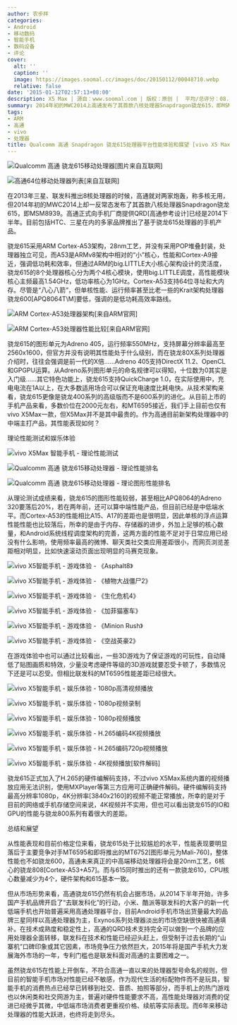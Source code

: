 ```yaml
---
author: 农步祥
categories:
- Android
- 移动数码
- 智能手机
- 数码设备
- 评论
cover:
  alt: ''
  caption: ''
  image: https://images.soomal.cc/images/doc/20150112/00048710.webp
  relative: false
date: '2015-01-12T02:57:13+08:00'
description: X5 Max | 源自：www.soomal.com | 版权：原创 |  平均/总评分：08.50/153
summary: 2014年初的MWC2014上高通发布了其首款八核处理器Snapdragon骁龙615，即MSM8939。高通正式向手机厂商提供QRD[高通参考设计]已经是2014下半年。目前包括HTC、三星在内的多家品牌推出了基于骁龙615处理器的手机产品。作为高通目前新架构处理器中的中端主打产品，其性能表现如何？
tags:
- ARM
- 高通
- vivo
- 处理器
title: Qualcomm 高通 Snapdragon 骁龙615处理器平台性能体验和展望 [vivo X5 Max]
---
```


![Qualcomm 高通 骁龙615移动处理器[图片来自互联网]](https://images.soomal.cc/images/doc/20150112/00048697_01.webp)



![高通64位移动处理器列表[来自互联网]](https://images.soomal.cc/images/doc/20150112/00048693_01.webp)



在2013年三星、联发科推出8核处理器的时候，高通就对两家炮轰，称多核无用，但2014年初的MWC2014上却一反常态发布了其首款八核处理器Snapdragon骁龙615，即MSM8939。高通正式向手机厂商提供QRD[高通参考设计]已经是2014下半年。目前包括HTC、三星在内的多家品牌推出了基于骁龙615处理器的手机产品。



骁龙615采用ARM Cortex-A53架构，28nm工艺，并没有采用POP堆叠封装，处理器独立可见，而A53是ARMv8架构中相对的“小”核心，性能和Cortex-A9接近，强调低功耗和效率，但通过ARM的big.LITTLE大小核心架构设计的灵活度，骁龙615的8个处理器核心分为两个4核心模块，使用big.LITTLE调度，高性能模块核心主频最高1.54GHz，低功率核心为1GHz。Cortex-A53支持64位寻址和大内存。尽管是“八心八箭”，但单核性能、运行频率甚至比老一些的Krait架构处理器骁龙600[APQ8064T\M]要低，强调的是低功耗高效率路线。



![ARM Cortex-A53处理器架构[来自ARM官网]](https://images.soomal.cc/images/doc/20150112/00048694_01.webp)



![ARM Cortex-A53处理器性能比较[来自ARM官网]](https://images.soomal.cc/images/doc/20150112/00048695_01.webp)



骁龙615的图形单元为Adreno 405，运行频率550MHz，支持屏幕分辨率最高至2560x1600，但官方并没有说明其性能处于什么级别，而在骁龙80X系列处理器介绍时，往往会强调是前一代的X倍……Adreno 405支持DirectX 11.2、OpenCL和GPGPU运算。从Adreno系列图形单元的命名规律可以得知，十位数为0其实是入门级……其它特色功能上，骁龙615支持QuickCharge 1.0，在实际使用中，充电电流在1A以上，在大多数适用场合可以保证充电速度比耗电快。从技术架构来看，骁龙615更像是骁龙400系列的高级版而不是600系列的进化。从目前上市的手机产品来看，多数价位在2000元左右，和MT6595接近，我们手上目前也仅有vivo X5Max一款，但X5Max并不是其中最贵的。作为高通目前新架构处理器中的中端主打产品，其性能表现如何？



理论性能测试和娱乐体验



![vivo X5Max 智能手机 -  理论性能测试](https://images.soomal.cc/images/doc/20150112/00048696.webp)



![Qualcomm 高通 骁龙615移动处理器 - 理论性能排名](https://images.soomal.cc/images/doc/20150112/00048711_01.webp)



![Qualcomm 高通 骁龙615移动处理器 - 理论图形性能排名](https://images.soomal.cc/images/doc/20150112/00048712_01.webp)



从理论测试成绩来看，骁龙615的图形性能较弱，甚至相比APQ8064的Adreno 320要落后20%，若在两年前，还可以算中端性能产品，但目前已经是中低端水平。而Cortex-A53的性能相比A15、A17的差距也是很明显，因此单核的浮点运算性能性能也比较落后，所幸的是由于内存、存储器的进步，外加上足够的核心数量，和Android系统线程调度架构的完善，这两方面的性能不足对于日常应用已经没有什么影响，使用频率最高的微博、聊天类社交类应用差距很小，而网页浏览差距相对明显，比如快速滚动页面出现明显的马赛克现象。



![vivo X5智能手机 - 游戏体验 - 《Asphalt8》](https://images.soomal.cc/images/doc/20150112/00048698_01.webp)



![vivo X5智能手机 - 游戏体验 - 《植物大战僵尸2》](https://images.soomal.cc/images/doc/20150112/00048703_01.webp)



![vivo X5智能手机 - 游戏体验 - 《生化危机4》](https://images.soomal.cc/images/doc/20150112/00048699_01.webp)



![vivo X5智能手机 - 游戏体验 - 《加菲猫塞车》](https://images.soomal.cc/images/doc/20150112/00048700_01.webp)



![vivo X5智能手机 - 游戏体验 - 《Minion Rush》](https://images.soomal.cc/images/doc/20150112/00048701_01.webp)



![vivo X5智能手机 - 游戏体验 - 《空战英豪2》](https://images.soomal.cc/images/doc/20150112/00048702_01.webp)



在游戏体验中也可以通过比较看出，一些3D游戏为了保证游戏的可玩性，自动降低了贴图画质和特效，少量没考虑硬件等级的3D游戏就要忍受卡顿了，多数情况下还是可以忍受。但相比联发科的MT6595性能差距已经很大。



![vivo X5智能手机 - 娱乐体验 - 1080p高清视频播放](https://images.soomal.cc/images/doc/20150112/00048704_01.webp)



![vivo X5智能手机 - 娱乐体验 - 1080p视频录制](https://images.soomal.cc/images/doc/20150112/00048705_01.webp)



![vivo X5智能手机 - 娱乐体验 - 1080p视频播放](https://images.soomal.cc/images/doc/20150112/00048706_01.webp)



![vivo X5智能手机 - 娱乐体验 - H.265编码4K视频播放](https://images.soomal.cc/images/doc/20150112/00048707_01.webp)



![vivo X5智能手机 - 娱乐体验 - H.265编码720p视频播放](https://images.soomal.cc/images/doc/20150112/00048708_01.webp)



![vivo X5智能手机 - 娱乐体验 - 4K视频播放[软件解码]](https://images.soomal.cc/images/doc/20150112/00048709_01.webp)



骁龙615正式加入了H.265的硬件编解码支持，不过vivo X5Max系统内置的视频播放应用无法识别，使用MXPlayer等第三方应用可正确硬件解码。硬件编解码支持最高分辨率1080p，4K分辨率[3840x2160]的视频不能正常播放，所幸的是对于目前的网络或手机存储空间来说，4K视频并不实用，但也可以看出骁龙615的IO和GPU的性能与骁龙800系列有着很大的差距。



总结和展望



从性能表现和目前价格定位来看，骁龙615处于比较尴尬的水平，性能表现要明显落后于主要竞争对手MT6595和即将推出的MT6752[图形单元为Mali-760]，整体性能也不如骁龙600，高通未来真正的中高端移动处理器将会是20nm工艺，6核心的骁龙808[Cortex-A53+A57]。而与615同时推出的还有一款骁龙610，CPU核心数量减少为4个，硬件架构和615基本一致。



但从市场形势来看，高通骁龙615仍然有机会占据市场，从2014下半年开始，许多国产手机品牌开启了“去联发科化”的行动，小米、酷派等联发科的大客户的新一代低端手机也开始普遍采用高通处理器平台，目前Android手机市场出货量最大的品牌三星同样以高通处理器为主，Exynos系列处理器淡出的市场空缺很快被高通填补。在技术成熟度和稳定性上，高通的QRD技术支持完全可以做到一个品牌的应用处理器全面转移，联发科在技术和性能已经迎头赶上，但受制于过去长期的“山寨机”口碑印象或其它因素，市场竞争压力依然巨大，2015年将是国产手机大力发展海外市场的一年，专利门槛也是联发科面对高通的主要困难之一。



虽然骁龙615在性能上开倒车，不符合高通一直以来的处理器型号命名的规则，但目前的智能手机市场对性能已经不敏感，作为现代生活的标配物件而不是玩具，智能手机的消费热点已经早已转移到社交、音质、拍照等部分，而手机上的热门游戏也以休闲类和社交网游为主，普遍对硬件性能要求不高，高性能处理器对消费的促进已经微乎其微，中低端市场消费者更重视价格、续航等实际表现。而6年来移动处理器的性能大跃进，也终将走到尽头。